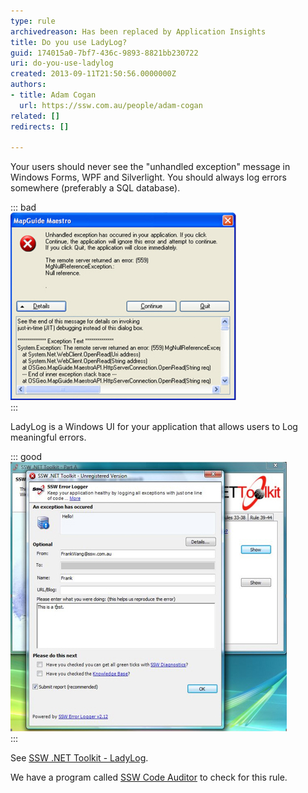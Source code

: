 ```yaml
---
type: rule
archivedreason: Has been replaced by Application Insights
title: Do you use LadyLog?
guid: 174015a0-7bf7-436c-9893-8821bb230722
uri: do-you-use-ladylog
created: 2013-09-11T21:50:56.0000000Z
authors:
- title: Adam Cogan
  url: https://ssw.com.au/people/adam-cogan
related: []
redirects: []

---
```


Your users should never see the "unhandled exception" message in Windows Forms, WPF and Silverlight. You should always log errors somewhere (preferably a SQL database).

<!--endintro-->


::: bad  
![Figure: Bad example - your users should never have unhandled exceptions in Windows Forms](/rules/do-you-use-ladylog/ladylog-bad.jpg)  
:::

LadyLog is a Windows UI for your application that allows users to Log meaningful errors.


::: good  
![Figure: Good example - your users get a nice professional error reporting window](/rules/do-you-use-ladylog/ladylog-good.jpg)  
:::

See     [SSW .NET Toolkit - LadyLog](http://www.ssw.com.au/ssw/NetToolKit/04ExceptionReporter.aspx).

We have a program called [SSW Code Auditor](http://www.ssw.com.au/ssw/CodeAuditor/Default.aspx) to check for this rule.

